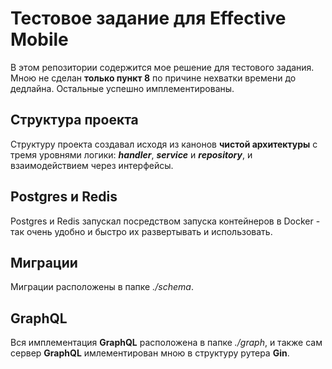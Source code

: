 # Тестовое задание для Effective Mobile
В этом репозитории содержится мое решение для тестового задания. 
Мною не сделан **только пункт 8** по причине нехватки времени до дедлайна. Остальные успешно имплементированы.

## Структура проекта

Структуру проекта создавал исходя из канонов **чистой архитектуры** с тремя уровнями логики: ***handler***, ***service*** и ***repository***, и взаимодействием через интерфейсы.

## Postgres и Redis

Postgres и Redis запускал посредством запуска контейнеров в Docker - так очень удобно и быстро их развертывать и использовать.

## Миграции

Миграции расположены в папке *./schema*.

## GraphQL

Вся имплементация **GraphQL** расположена в папке *./graph*, и также сам сервер **GraphQL** имлементирован мною в структуру рутера **Gin**.

